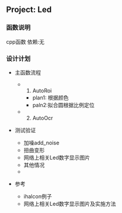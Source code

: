 ## Project: Led
### 函数说明
cpp函数
依赖:无

### 设计计划
- 主函数流程
  - 1. AutoRoi
    - plan1: 根据颜色
    - paln2:拟合圆根据比例定位
  - 2. AutoOcr

- 测试验证
  - 加噪add_noise
  - 扭曲变形
  - 网络上相关Led数字显示图片
  - 其他情况
  - 

- 参考
  - ihalcon例子
  - 网络上相关Led数字显示图片及实施方法